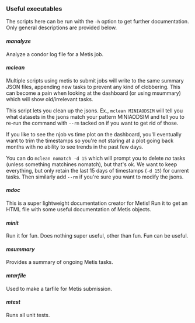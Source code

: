 ### Useful executables
The scripts here can be run with the `-h` option to get further documentation. Only general descriptions 
are provided below.

#### _manalyze_
Analyze a condor log file for a Metis job.

#### _mclean_
Multiple scripts using metis to submit jobs will write to the same
summary JSON files, appending new tasks to prevent any kind of 
clobbering. This can become a pain when looking at the dashboard
(or using msummary) which will show old/irrelevant tasks. 

This script lets you clean up the jsons. Ex.,
`mclean MINIAODSIM`
will tell you what datasets in the jsons match your pattern MINIAODSIM
and tell you to re-run the command with `--rm` tacked on if you want
to get rid of those.

If you like to see the njob vs time plot on the dashboard, you'll eventually
want to trim the timestamps so you're not staring at a plot going back months
with no ability to see trends in the past few days. 

You can do
`mclean nomatch -d 15`
which will prompt you to delete *no* tasks (unless something matchines nomatch),
but that's ok. We want to keep everything, but only retain the last 15
days of timestamps (`-d 15`) for current tasks. Then similarly add `--rm`
if you're sure you want to modify the jsons.

#### _mdoc_
This is a super lightweight documentation creator for Metis! Run it
to get an HTML file with some useful documentation of Metis objects.


#### _minit_
Run it for fun. Does nothing super useful, other than fun. Fun can be useful.


#### _msummary_
Provides a summary of ongoing Metis tasks.


#### _mtarfile_
Used to make a tarfile for Metis submission.

#### _mtest_
Runs all unit tests.

